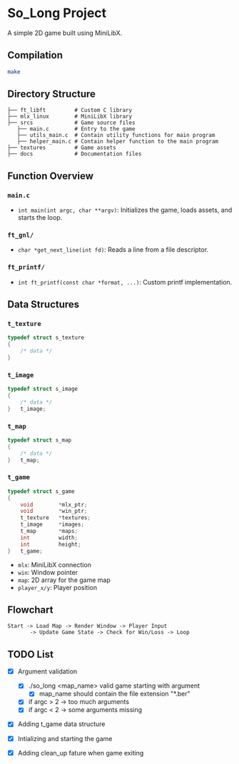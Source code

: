 # So_Long Project
A simple 2D game built using MiniLibX.

## Compilation
```sh
make
```

## Directory Structure
```
├── ft_libft         # Custom C library
├── mlx_linux        # MiniLibX library
├── srcs             # Game source files
   ├── main.c        # Entry to the game
   ├── utils_main.c  # Contain utility functions for main program
   ├── helper_main.c # Contain helper function to the main program
├── textures         # Game assets
├── docs             # Documentation files
```

## Function Overview
### `main.c`
- `int main(int argc, char **argv)`: Initializes the game, loads assets, and starts the loop.

### `ft_gnl/`
- `char *get_next_line(int fd)`: Reads a line from a file descriptor.

### `ft_printf/`
- `int ft_printf(const char *format, ...)`: Custom printf implementation.

## Data Structures

### `t_texture`
```c
typedef struct s_texture
{
	/* data */
}
```

### `t_image`
```c
typedef struct s_image
{
	/* data */
}	t_image;
```

### `t_map`
```c
typedef struct s_map
{
	/* data */
}	t_map;
```

### `t_game`
```c
typedef struct s_game
{
	void		*mlx_ptr;
	void		*win_ptr;
	t_texture	*textures;
	t_image		*images;
	t_map		*maps;
	int			width;
	int			height;
}	t_game;
```
- `mlx`: MiniLibX connection
- `win`: Window pointer
- `map`: 2D array for the game map
- `player_x/y`: Player position

## Flowchart
```
Start -> Load Map -> Render Window -> Player Input
       -> Update Game State -> Check for Win/Loss -> Loop
```

## TODO List
- [x] Argument validation
    - [x] ./so_long <map_name> valid game starting with argument
        - [x] map_name should contain the file extension "*.ber"
    - [x] if argc > 2 -> too much arguments
    - [x] if argc < 2 -> some arguments missing
- [x] Adding t_game data structure
- [x] Intializing and starting the game
- [x] Adding clean_up fature when game exiting

